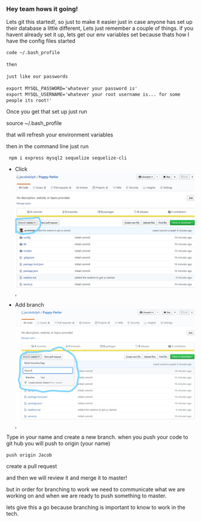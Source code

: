 ### Hey team hows it going!
Lets git this started!, so just to make it easier just in case anyone has set up their database a little different,
Lets just remember a couple of things. if you havent already set it up, lets get our env variables set because thats how I have the config files started

```
code ~/.bash_profile

then

just like our passwords

export MYSQL_PASSWORD='whatever your password is'
export MYSQL_USERNAME='whatever your root username is... for some people its root!'
```

Once you get that set up just run 

source ~/.bash_profile

that will refresh your environment variables

then in the command line just run 
```
 npm i express mysql2 sequelize sequelize-cli
 ```

* Click
![View Function](./public/assets/images/clickMaster.jpg "click on master to drop down the menu"),

* Add branch
![Update function](./public/assets/images/clickMasterName.jpg "type in your name and create your branch"),


​Type in your name and create a new branch.
when you push your code to git hub you will 
push to origin (your name)
```
push origin Jacob
```

create a pull request

and then we will review it and merge it to master!

but in order for branching to work we need to communicate what we are working on and when we are ready to push something to master.

lets give this a go because branching is important to know to work in the tech.